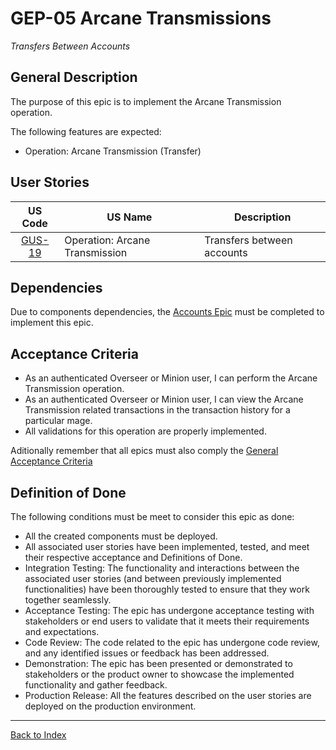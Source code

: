 # GEP-05 Arcane Transmissions
_Transfers Between Accounts_

## General Description

The purpose of this epic is to implement the Arcane Transmission operation.

The following features are expected:
* Operation: Arcane Transmission (Transfer)

## User Stories
|US Code|US Name|Description|
|:--:|--|--|
|[GUS-19](GUS-19-Operation-Arcane-Transmissions.md)|Operation: Arcane Transmission|Transfers between accounts|

## Dependencies

Due to components dependencies, the [Accounts Epic](../GEP-04-Accounts/GEP-04-Accounts.md) must be completed to implement this epic.

## Acceptance Criteria
* As an authenticated Overseer or Minion user, I can perform the Arcane Transmission operation.
* As an authenticated Overseer or Minion user, I can view the Arcane Transmission related transactions in the transaction history for a particular mage.
* All validations for this operation are properly implemented.

Aditionally remember that all epics must also comply the [General Acceptance Criteria](../generalAcceptanceCriteria.md)

## Definition of Done
The following conditions must be meet to consider this epic as done:
* All the created components must be deployed.
* All associated user stories have been implemented, tested, and meet their respective acceptance and Definitions of Done.
* Integration Testing: The functionality and interactions between the associated user stories (and between previously implemented functionalities) have been thoroughly tested to ensure that they work together seamlessly.
* Acceptance Testing: The epic has undergone acceptance testing with stakeholders or end users to validate that it meets their requirements and expectations.
* Code Review: The code related to the epic has undergone code review, and any identified issues or feedback has been addressed.
* Demonstration: The epic has been presented or demonstrated to stakeholders or the product owner to showcase the implemented functionality and gather feedback.
* Production Release: All the features described on the user stories are deployed on the production environment.

---
[Back to Index](../../README.md)

